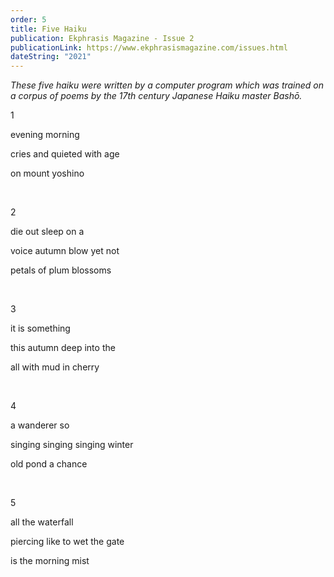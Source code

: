 ```yaml
---
order: 5
title: Five Haiku
publication: Ekphrasis Magazine - Issue 2
publicationLink: https://www.ekphrasismagazine.com/issues.html
dateString: "2021"
---
```

*These five haiku were written by a computer program which was trained on a corpus of poems by the 17th century Japanese Haiku master Bashō.* 

1

evening morning 

cries and quieted with age 

on mount yoshino 

<br> 

2

die out sleep on a 

voice autumn blow yet not 

petals of plum blossoms 

<br>

3

it is something 

this autumn deep into the 

all with mud in cherry 

<br>

 4

a wanderer so 

singing singing singing winter 

old pond a chance 

<br>

5

all the waterfall 

piercing like to wet the gate 

is the morning mist
